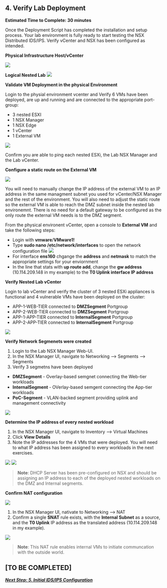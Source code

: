 
## 4. Verify Lab Deployment
**Estimated Time to Complete: 30 minutes**

Once the Deployment Script has completed the installation and setup process. Your lab environment is fully ready to start testing the NSX Distributed IDS/IPS. Verify vCenter and NSX has been configured as intended.

**Physical Infrastructure Host/vCenter**

![](assets/images/IDPS_POC_1.PNG)

**Logical Nested Lab**
![](assets/images/IDPS_POC_27.PNG)

**Validate VM Deployment in the physical Environment**

Login to the physial environment vcenter and Verify 6 VMs have been deployed, are up and running and are connected to the appropriate port-group: 
* 3 nested ESXI
* 1 NSX Manager
* 1 NSX Edge 
* 1 vCenter
* 1 External VM

![](assets/images/IDPS_POC_2.PNG)

Confirm you are able to ping each nested ESXi, the Lab NSX Manager and the Lab vCenter.

**Configure a static route on the External VM**

![](assets/images/IDPS_POC_33.PNG)

You will need to manually change the IP address of the external VM to an IP address in the same managment subnet you used for vCenter/NSX Manager and the rest of the environment. You will also need to adjust the static route so the external VM is able to reach the DMZ subnet inside the nested lab environemnt. There is no need for a default gateway to be configured as the only route the external VM needs is to the DMZ segment.

From the physical environent vCenter, open a console to **External VM** and take the following steps:
* Login with **vmware**/**VMware1!**
* Type **sudo nano /etc/network/interfaces** to open the network configuration file
![](assets/images/IDPS_POC_16.PNG)
* For interface **ens160** chgange the **address** and **netmask** to match the appropriate settings for your enviornment
* In the line that stats with **up route add**, change the **gw address** (10.114.209.148 in my example) to the **T0 Uplink interface IP address**
 
**Verify Nested Lab vCenter**

Login to lab vCenter and verify the cluster of 3 nested ESXi appliances is functional and 4 vulnerable VMs have been deployed on the cluster:
* APP-1-WEB-TIER connected to **DMZSegment** Portgroup
* APP-2-WEB-TIER connected to **DMZSegment** Portgroup
* APP-1-APP-TIER connected to **InternalSegment** Portgroup
* APP-2-APP-TIER connected to **InternalSegment** Portgroup

![](assets/images/IDPS_POC_4.PNG)

**Verify Network Segmenets were created**

1. Login to the Lab NSX Manager Web-UI.
2.	In the NSX Manager UI, navigate to Networking --> Segments --> Segments
3. Verify 3 segmetns have been deployed 
* **DMZSegment** - Overlay-based semgnet connecting the Web-tier workloads
* **InternalSegment** - OVerlay-based semgent connecting the App-tier workloads
* **PoC-Segment** - VLAN-backed segment providing uplink and management connectivity

![](assets/images/IDPS_POC_32.PNG)

**Determine the IP address of every nested workload**

1.	In the NSX Manager UI, navigate to Inventory -->  Virtual Machines
2. Click **View Details**
3. Note the IP addresses for the 4 VMs that were deployed. You will need to what IP address has been assigned to every workloads in the next exercises. 

![](assets/images/IDPS_POC_11.PNG)
![](assets/images/IDPS_POC_12.PNG)

> **Note**: DHCP Server has been pre-configured on NSX and should be assigning an IP address to each of the deployed nested workloads on the DMZ and Internal segments. 


**Confirm NAT configuration**

![](assets/images/IDPS_POC_34.PNG)

1.	In the NSX Manager UI, nativate to Networking --> NAT
2. Confirm a single **SNAT** rule exists, with the **Internal Subnet** as a source, and the **T0 Uplink** IP address as the translated address (10.114.209.148 in my example).

![](assets/images/IDPS_POC_35.PNG)

> **Note**: This NAT rule enables internal VMs to initiate communcation with the outside world.

[TO BE COMPLETED]
---

[***Next Step: 5. Initial IDS/IPS Configuration***](/docs/5-InitialConfiguration.md)
